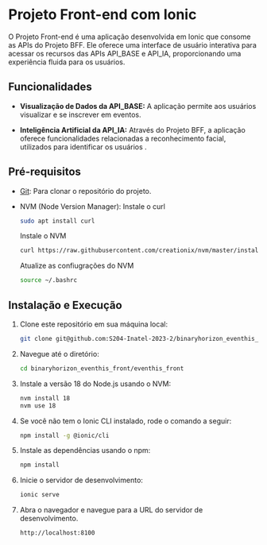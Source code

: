 # Projeto Front-end com Ionic

O Projeto Front-end é uma aplicação desenvolvida em Ionic que consome as APIs do Projeto BFF. Ele oferece uma interface de usuário interativa para acessar os recursos das APIs API_BASE e API_IA, proporcionando uma experiência fluida para os usuários.

## Funcionalidades

- **Visualização de Dados da API_BASE:** A aplicação permite aos usuários visualizar e se inscrever em eventos.

- **Inteligência Artificial da API_IA:** Através do Projeto BFF, a aplicação oferece funcionalidades relacionadas a reconhecimento facial, utilizados para identificar os usuários .

## Pré-requisitos

- [Git](https://git-scm.com/): Para clonar o repositório do projeto.

- NVM (Node Version Manager):
    Instale o curl
    ```bash
    sudo apt install curl
    ```
    Instale o NVM
    ```bash
    curl https://raw.githubusercontent.com/creationix/nvm/master/install.sh | bash
    ```
    Atualize as confiugrações do NVM
    ```bash
    source ~/.bashrc
    ```

## Instalação e Execução

1. Clone este repositório em sua máquina local:

   ```bash
   git clone git@github.com:S204-Inatel-2023-2/binaryhorizon_eventhis_front.git
   ```

2. Navegue até o diretório:
    ```bash
    cd binaryhorizon_eventhis_front/eventhis_front
    ```

3. Instale a versão 18 do Node.js usando o NVM:
    ```bash
    nvm install 18
    nvm use 18
    ```

4. Se você não tem o Ionic CLI instalado, rode o comando a seguir:
    ```bash
    npm install -g @ionic/cli
    ```
    
5. Instale as dependências usando o npm:
    ```bash
    npm install
    ```

6. Inicie o servidor de desenvolvimento:
    ```bash
    ionic serve
    ```

7. Abra o navegador e navegue para a URL do servidor de desenvolvimento.
    ```
    http://localhost:8100
    ```